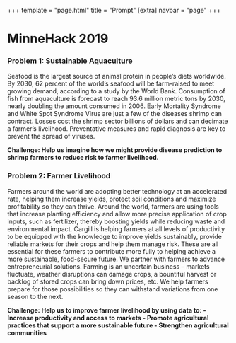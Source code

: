 +++
template = "page.html"
title = "Prompt"
[extra]
navbar = "page"
+++

# MinneHack 2019

### Problem 1: Sustainable Aquaculture
Seafood is the largest source of animal protein in people’s diets worldwide. By 2030, 62 percent of the world’s seafood will be farm-raised to meet growing demand, according to a study by the World Bank. Consumption of fish from aquaculture is forecast to reach 93.6 million metric tons by 2030, nearly doubling the amount consumed in 2006. Early Mortality Syndrome and White Spot Syndrome Virus are just a few of the diseases shrimp can contract. Losses cost the shrimp sector billions of dollars and can decimate a farmer’s livelihood. Preventative measures and rapid diagnosis are key to prevent the spread of viruses. 

<p><b>
Challenge: Help us imagine how we might provide disease prediction to shrimp farmers to reduce risk to farmer livelihood.
</b></p>

### Problem 2: Farmer Livelihood
Farmers around the world are adopting better technology at an accelerated rate, helping them increase yields, protect soil conditions and maximize profitability so they can thrive. Around the world, farmers are using tools that increase planting efficiency and allow more precise application of crop inputs, such as fertilizer, thereby boosting yields while reducing waste and environmental impact. Cargill is helping farmers at all levels of productivity to be equipped with the knowledge to improve yields sustainably, provide reliable markets for their crops and help them manage risk. These are all essential for these farmers to contribute more fully to helping achieve a more sustainable, food-secure future.
We partner with farmers to advance entrepreneurial solutions. Farming is an uncertain business – markets fluctuate, weather disruptions can damage crops, a bountiful harvest or backlog of stored crops can bring down prices, etc. We help farmers prepare for those possibilities so they can withstand variations from one season to the next.

<p><b>
Challenge: Help us to improve farmer livelihood by using data to:
 - Increase productivity and access to markets
 - Promote agricultural practices that support a more sustainable future
 - Strengthen agricultural communities
</b></p>